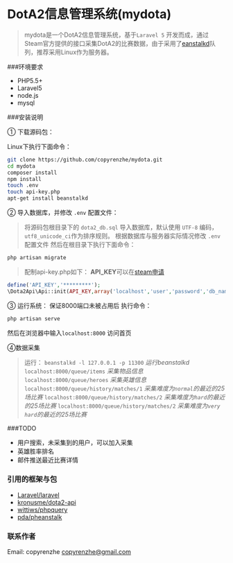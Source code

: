 # DotA2信息管理系统(mydota)

> mydota是一个DotA2信息管理系统，基于`Laravel 5` 开发而成，通过Steam官方提供的接口采集DotA2的比赛数据，由于采用了[eanstalkd](https://github.com/kr/beanstalkd)队列，推荐采用Linux作为服务器。

###环境要求
* PHP5.5+
* Laravel5
* node.js 
* mysql



###安装说明

① 下载源码包：

Linux下执行下面命令：

```bash
git clone https://github.com/copyrenzhe/mydota.git
cd mydota
composer install
npm install
touch .env
touch api-key.php
apt-get install beanstalkd
```
② 导入数据库，并修改 `.env` 配置文件：

>将源码包根目录下的 `dota2_db.sql` 导入数据库，默认使用 `UTF-8` 编码，`utf8_unicode_ci`作为排序规则。
根据数据库与服务器实际情况修改 `.env` 配置文件
然后在根目录下执行下面命令：
```bash
php artisan migrate
```

>配制api-key.php如下：
>**API_KEY**可以在[steam申请](http://steamcommunity.com/dev/apikey)
```php
define('API_KEY','*********');	
\Dota2Api\Api::init(API_KEY,array('localhost','user','password','db_name',''),true);	//根椐数据库实际情况修改
```


③ 运行系统：
保证8000端口未被占用后
执行命令：
```bash
php artisan serve
```
然后在浏览器中输入`localhost:8000` 访问首页

④数据采集
>运行：
`beanstalkd -l 127.0.0.1 -p 11300` 			*运行beanstalkd*
`localhost:8000/queue/items` 				*采集物品信息*
`localhost:8000/queue/heroes` 				*采集英雄信息*
`localhost:8000/queue/history/matches/1` 	*采集难度为`normal`的最近的25场比赛*
`localhost:8000/queue/history/matches/2` 	*采集难度为`hard`的最近的25场比赛*
`localhost:8000/queue/history/matches/2` 	*采集难度为`very hard`的最近的25场比赛*

###TODO
* 用户搜索，未采集到的用户，可以加入采集
* 英雄胜率排名
* 邮件推送最近比赛详情


### 引用的框架与包
* [Laravel/laravel](https://github.com/laravel/laravel)
* [kronusme/dota2-api](https://github.com/kronusme/dota2-api)
* [wittiws/phpquery](https://github.com/wittiws/phpquery)
* [pda/pheanstalk](https://github.com/pda/pheanstalk)

### 联系作者
Email: copyrenzhe <copyrenzhe@gmail.com>  
